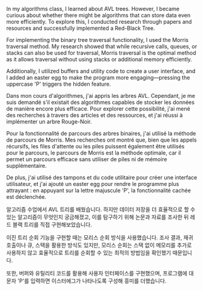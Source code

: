 In my algorithms class, I learned about AVL trees. However, I became curious about whether there might be algorithms that can store data even more efficiently. To explore this, I conducted research through papers and resources and successfully implemented a Red-Black Tree.

For implementing the binary tree traversal functionality, I used the Morris traversal method. My research showed that while recursive calls, queues, or stacks can also be used for traversal, Morris traversal is the optimal method as it allows traversal without using stacks or additional memory efficiently.

Additionally, I utilized buffers and utility code to create a user interface, and I added an easter egg to make the program more engaging—pressing the uppercase 'P' triggers the hidden feature.


Dans mon cours d'algorithmes, j'ai appris les arbres AVL. Cependant, je me suis demandé s'il existait des algorithmes capables de stocker les données de manière encore plus efficace. Pour explorer cette possibilité, j'ai mené des recherches à travers des articles et des ressources, et j'ai réussi à implémenter un arbre Rouge-Noir.

Pour la fonctionnalité de parcours des arbres binaires, j'ai utilisé la méthode de parcours de Morris. Mes recherches ont montré que, bien que les appels récursifs, les files d'attente ou les piles puissent également être utilisés pour le parcours, le parcours de Morris est la méthode optimale, car il permet un parcours efficace sans utiliser de piles ni de mémoire supplémentaire.

De plus, j'ai utilisé des tampons et du code utilitaire pour créer une interface utilisateur, et j'ai ajouté un easter egg pour rendre le programme plus attrayant : en appuyant sur la lettre majuscule 'P', la fonctionnalité cachée est déclenchée.



알고리즘 수업에서 AVL 트리를 배웠습니다. 하지만 데이터 저장을 더 효율적으로 할 수 있는 알고리즘이 무엇인지 궁금해졌고, 이를 탐구하기 위해 논문과 자료를 조사한 뒤 레드 블랙 트리를 직접 구현해보았습니다.

이진 트리 순회 기능을 구현할 때는 모리스 순회 방식을 사용했습니다. 조사 결과, 재귀 호출이나 큐, 스택을 활용한 방식도 있지만, 모리스 순회는 스택 없이 메모리를 추가로 사용하지 않고 효율적으로 트리를 순회할 수 있는 최적의 방법임을 확인했기 때문입니다.

또한, 버퍼와 유틸리티 코드를 활용해 사용자 인터페이스를 구현했으며, 프로그램에 대문자 'P'를 입력하면 이스터에그가 나타나도록 구성해 흥미를 더했습니다.
